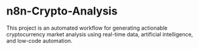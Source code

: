 # n8n-Crypto-Analysis
This project is an automated workflow for generating actionable cryptocurrency market analysis using real-time data, artificial intelligence, and low-code automation.
